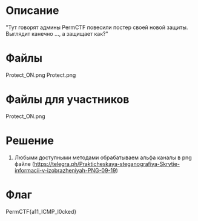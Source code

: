 # Описание
"Тут говорят админы PermCTF повесили постер своей новой защиты. Выглядит канечно ..., а защищает как?"
# Файлы

Protect_ON.png
Protect.png

# Файлы для участников

Protect_ON.png

# Решение
1. Любыми доступными методами обрабатываем альфа каналы в png файле (https://telegra.ph/Prakticheskaya-steganografiya-Skrytie-informacii-v-izobrazheniyah-PNG-09-19)

# Флаг 
PermCTF{a11_ICMP_l0cked}
